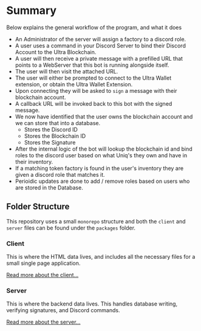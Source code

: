 # Summary

Below explains the general workflow of the program, and what it does

- An Administrator of the server will assign a factory to a discord role.
- A user uses a command in your Discord Server to bind their Discord Account to the Ultra Blockchain.
- A user will then receive a private message with a prefilled URL that points to a WebServer that this bot is running alongside itself.
- The user will then visit the attached URL.
- The user will either be prompted to connect to the Ultra Wallet extension, or obtain the Ultra Wallet Extension.
- Upon connecting they will be asked to `sign` a message with their blockchain account.
- A callback URL will be invoked back to this bot with the signed message.
- We now have identified that the user owns the blockchain account and we can store that into a database.
  - Stores the Discord ID
  - Stores the Blockchain ID
  - Stores the Signature
- After the internal logic of the bot will lookup the blockchain id and bind roles to the discord user based on what Uniq's they own and have in their inventory.
- If a matching token factory is found in the user's inventory they are given a discord role that matches it.
- Perioidic updates are done to add / remove roles based on users who are stored in the Database.

## Folder Structure

This repository uses a small `monorepo` structure and both the `client` and `server` files can be found under the `packages` folder.

### Client

This is where the HTML data lives, and includes all the necessary files for a small single page application. 

[Read more about the client...](../packages/client/README.md)

### Server

This is where the backend data lives. This handles database writing, verifying signatures, and Discord commands.

[Read more about the server...](../packages/server/README.md)